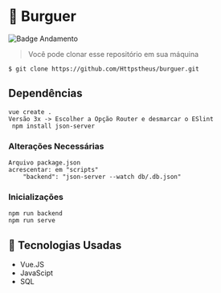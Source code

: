 # :hamburger: Burguer

![Badge Andamento](http://img.shields.io/static/v1?label=EM&message=ANDAMENTO&color=RED&style=for-the-badge)

> Você pode clonar esse repositório em sua máquina
```
$ git clone https://github.com/Httpstheus/burguer.git
```

## Dependências
```
vue create .
Versão 3x -> Escolher a Opção Router e desmarcar o ESlint
 npm install json-server
```

### Alterações Necessárias
```
Arquivo package.json
acrescentar: em "scripts" 
    "backend": "json-server --watch db/.db.json"
```
### Inicializações

```
npm run backend
npm run serve
```

## :hammer: Tecnologias Usadas

<ul>
  <li> Vue.JS </li>
  <li> JavaScipt</li>
  <li> SQL </li>
  
</ul>
